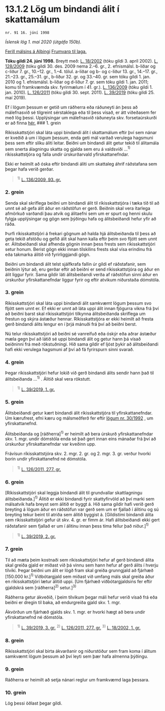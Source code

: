 # 13.1.2 Lög um bindandi álit í skattamálum

`nr. 91 16. júní 1998`

_Íslensk lög 1. maí 2020 (útgáfa 150b)._

[Ferill málsins á Alþingi](https://www.althingi.is/thingstorf/thingmalalistar-eftir-thingum/ferill/?ltg=122&mnr=552)
[Frumvarp til laga.](https://www.althingi.is/altext/122/s/0941.html)

**Tóku gildi 24. júní 1998.**
Breytt með:
[L. 18/2002](https://althingi.is/altext/stjt/2002.018.html) (tóku gildi 3. apríl 2002).
[L. 128/2009](https://althingi.is/altext/stjt/2009.128.html) (tóku gildi 30. des. 2009 nema 2.–6. gr., 2. efnismálsl. b-liðar og c-liður 7. gr., 10.–12. gr., 1.–4. tölul. a-liðar og b- og c-liður 13. gr., 14.–17. gr., 21.–23. gr., 25.–31. gr., b-liður 32. gr. og 33.–40. gr. sem tóku gildi 1. jan. 2010 og 1. efnismálsl. b-liðar og d-liður 7. gr. sem tóku gildi 1. jan. 2011; komu til framkvæmda skv. fyrirmælum í 41. gr.).
[L. 136/2009](https://althingi.is/altext/stjt/2009.136.html) (tóku gildi 1. jan. 2010).
[L. 126/2011](https://althingi.is/altext/stjt/2011.126.html) (tóku gildi 30. sept. 2011).
[L. 39/2019](https://althingi.is/altext/stjt/2019.039.html) (tóku gildi 25. maí 2019).

Ef í lögum þessum er getið um ráðherra eða ráðuneyti án þess að málefnasvið sé tilgreint sérstaklega eða til þess vísað, er átt viðeðasem fer með lög þessi. Upplýsingar um málefnasvið ráðuneyta skv. forsetaúrskurði er að finna [hér.](2018119.md) ### 1. grein

Ríkisskattstjóri skal láta uppi bindandi álit í skattamálum eftir því sem nánar er kveðið á um í lögum þessum, enda geti mál varðað verulega hagsmuni þess sem eftir slíku áliti leitar. Beiðni um bindandi álit getur tekið til álitamála sem snerta álagningu skatta og gjalda sem eru á valdsviði …<sup>1)</sup> ríkisskattstjóra og falla undir úrskurðarvald yfirskattanefndar.

Ekki er heimilt að óska eftir bindandi áliti um skattaleg áhrif ráðstafana sem þegar hafa verið gerðar.

> <sup>1)</sup> [L. 136/2009, 93. gr.](https://althingi.is/altext/stjt/2009.136.html)

### 2. grein

Senda skal skriflega beiðni um bindandi álit til ríkisskattstjóra í tæka tíð til að unnt sé að gefa álit áður en ráðstöfun er gerð. Beiðnin skal vera ítarlega afmörkuð varðandi þau atvik og álitaefni sem um er spurt og henni skulu fylgja upplýsingar og gögn sem þýðingu hafa og álitsbeiðandi hefur yfir að ráða.

Þurfi ríkisskattstjóri á frekari gögnum að halda hjá álitsbeiðanda til þess að geta tekið afstöðu og gefið álit skal hann kalla eftir þeim svo fljótt sem unnt er. Álitsbeiðandi skal afhenda gögnin innan þess frests sem ríkisskattstjóri setur honum. Berist gögn ekki innan tilskilins frests skal vísa erindinu frá eða takmarka álitið við fyrirliggjandi gögn.

Beiðni um bindandi álit telst sjálfkrafa fallin úr gildi ef ráðstafanir, sem beiðnin lýtur að, eru gerðar eftir að beiðni er send ríkisskattstjóra og áður en álit liggur fyrir. Sama gildir láti álitsbeiðandi verða af ráðstöfun sinni áður en úrskurður yfirskattanefndar liggur fyrir og eftir atvikum niðurstaða dómstóla.

### 3. grein

Ríkisskattstjóri skal láta uppi bindandi álit samkvæmt lögum þessum svo fljótt sem unnt er. Ef ekki er unnt að láta uppi álit innan fjögurra vikna frá því að beiðni barst skal ríkisskattstjóri tilkynna álitsbeiðanda skriflega um frestun og skýra ástæður hennar. Ríkisskattstjóra er ekki heimilt að fresta gerð bindandi álits lengur en í þrjá mánuði frá því að beiðni berst.

Nú telur ríkisskattstjóri að beiðni sé vanreifuð eða óskýr eða aðrar ástæður mæla gegn því að látið sé uppi bindandi álit og getur hann þá vísað beiðninni frá með rökstuðningi. Hið sama gildir ef ljóst þykir að álitsbeiðandi hafi ekki verulega hagsmuni af því að fá fyrirspurn sinni svarað.

### 4. grein

Þegar ríkisskattstjóri hefur lokið við gerð bindandi álits sendir hann það til álitsbeiðanda …<sup>1)</sup> . Álitið skal vera rökstutt.

> <sup>1)</sup> [L. 39/2019, 1. gr.](https://althingi.is/altext/stjt/2019.039.html)

### 5. grein

Álitsbeiðandi getur kært bindandi álit ríkisskattstjóra til yfirskattanefndar. Um kærufrest, efni kæru og málsmeðferð fer eftir [lögum nr. 30/1992](1992030.md) , um yfirskattanefnd.

Álitsbeiðanda og [ráðherra]<sup>1)</sup> er heimilt að bera úrskurð yfirskattanefndar skv. 1. mgr. undir dómstóla enda sé það gert innan eins mánaðar frá því að úrskurður yfirskattanefndar var kveðinn upp.

Frávísun ríkisskattstjóra skv. 2. mgr. 2. gr. og 2. mgr. 3. gr. verður hvorki borin undir yfirskattanefnd né dómstóla.

> <sup>1)</sup> [L. 126/2011, 277. gr.](https://althingi.is/altext/stjt/2011.126.html)

### 6. grein

[Ríkisskattstjóri skal leggja bindandi álit til grundvallar skattlagningu álitsbeiðanda.]<sup>1)</sup> Álitið er ekki bindandi fyrir skattyfirvöld að því marki sem málsatvik hafa breyst sem álitið er byggt á. Hið sama gildir hafi verið gerð breyting á lögum áður en ráðstöfun var gerð sem um er fjallað í álitinu og sú breyting tekur beint til atriða sem álitið byggist á. [Gildistími bindandi álita sem ríkisskattstjóri gefur út skv. 4. gr. er fimm ár. Hafi álitsbeiðandi ekki gert ráðstafanir sem fjallað er um í álitinu innan þess tíma fellur það niður.]<sup>1)</sup> 

> <sup>1)</sup> [L. 39/2019, 2. gr.](https://althingi.is/altext/stjt/2019.039.html)

### 7. grein

Til að mæta þeim kostnaði sem ríkisskattstjóri hefur af gerð bindandi álita skal greiða gjald er miðast við þá vinnu sem hann hefur af gerð álits í hverju tilviki. Þegar beiðni um álit er lögð fram skal greiða grunngjald að fjárhæð [150.000 kr.]<sup>1)</sup> Viðbótargjald sem miðast við umfang máls skal greiða áður en ríkisskattstjóri lætur álitið uppi. [Um fjárhæð viðbótargjaldsins fer eftir gjaldskrá sem [ráðherra]<sup>2)</sup> setur.]<sup>3)</sup> 

Ráðherra getur ákveðið, í þeim tilvikum þegar máli hefur verið vísað frá eða beiðni er dregin til baka, að endurgreiða gjald skv. 1. mgr.

Ákvörðun um fjárhæð gjalds skv. 1. mgr. er hvorki hægt að bera undir yfirskattanefnd né dómstóla.

> <sup>1)</sup> [L. 39/2019, 3. gr.](https://althingi.is/altext/stjt/2019.039.html) <sup>2)</sup> [L. 126/2011, 277. gr.](https://althingi.is/altext/stjt/2011.126.html) <sup>3)</sup> [L. 18/2002, 1. gr.](https://althingi.is/altext/stjt/2002.018.html)

### 8. grein

Ríkisskattstjóri skal birta ákvarðanir og niðurstöður sem fram koma í álitum samkvæmt lögum þessum að því leyti sem þær hafa almenna þýðingu.

### 9. grein

Ráðherra er heimilt að setja nánari reglur um framkvæmd laga þessara.

### 10. grein

Lög þessi öðlast þegar gildi.
